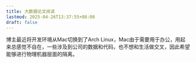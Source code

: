 ```yaml
---
title: 大数据论文阅读
lastmod: 2025-04-26T13:37:55+08:00
draft: false
---
```


博主最近将开发环境从Mac切换到了Arch Linux，Mac由于需要用于办公，用起来总感觉不自在，一些涉及到公司的数据和代码，也不想和生活做交叉，因此希望能够进行物理机器层面的隔离。

